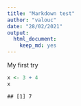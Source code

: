 ```yaml
---
title: "Markdown test"
author: "valouc"
date: "28/02/2021"
output: 
  html_document: 
    keep_md: yes
---
```



My first try


```r
x <- 3 + 4
x
```

```
## [1] 7
```

